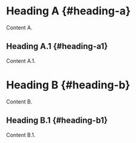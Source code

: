 # Heading A {#heading-a}

Content A.

## Heading A.1 {#heading-a1}

Content A.1.

# Heading B {#heading-b}

Content B.

## Heading B.1 {#heading-b1}

Content B.1.

